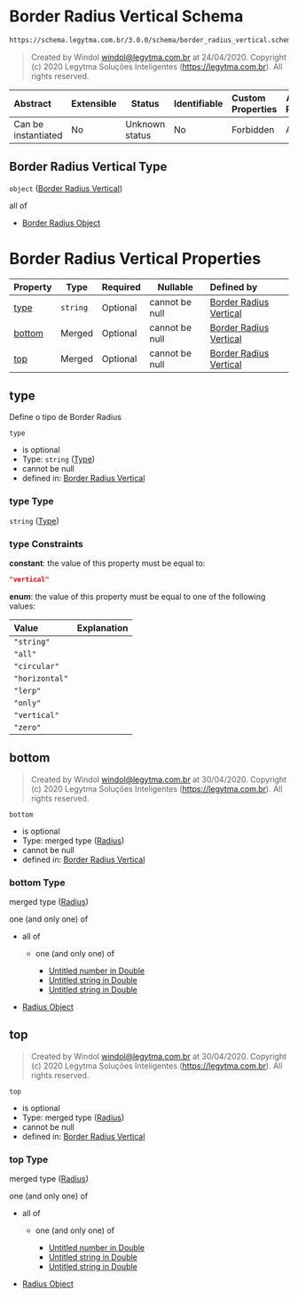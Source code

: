 # Border Radius Vertical Schema

```txt
https://schema.legytma.com.br/3.0.0/schema/border_radius_vertical.schema.json
```




> Created by Windol [windol@legytma.com.br](mailto:windol@legytma.com.br) at 24/04/2020.
> Copyright (c) 2020 Legytma Soluções Inteligentes (<https://legytma.com.br>). All rights reserved.
>

| Abstract            | Extensible | Status         | Identifiable | Custom Properties | Additional Properties | Access Restrictions | Defined In                                                                                                |
| :------------------ | ---------- | -------------- | ------------ | :---------------- | --------------------- | ------------------- | --------------------------------------------------------------------------------------------------------- |
| Can be instantiated | No         | Unknown status | No           | Forbidden         | Allowed               | none                | [border_radius_vertical.schema.json](../schema/border_radius_vertical.schema.json) |

## Border Radius Vertical Type

`object` ([Border Radius Vertical](border_radius_vertical.md))

all of

-   [Border Radius Object](border_radius-oneof-border-radius-object.md)

# Border Radius Vertical Properties

| Property          | Type     | Required | Nullable       | Defined by                                                                                                                                                                 |
| :---------------- | -------- | -------- | -------------- | :------------------------------------------------------------------------------------------------------------------------------------------------------------------------- |
| [type](#type)     | `string` | Optional | cannot be null | [Border Radius Vertical](border_radius_geometry-definitions-type.md) |
| [bottom](#bottom) | Merged   | Optional | cannot be null | [Border Radius Vertical](border_radius_all-properties-radius.md)                   |
| [top](#top)       | Merged   | Optional | cannot be null | [Border Radius Vertical](border_radius_all-properties-radius.md)                      |

## type

Define o tipo de Border Radius


`type`

-   is optional
-   Type: `string` ([Type](border_radius_geometry-definitions-type.md))
-   cannot be null
-   defined in: [Border Radius Vertical](border_radius_geometry-definitions-type.md)

### type Type

`string` ([Type](border_radius_geometry-definitions-type.md))

### type Constraints

**constant**: the value of this property must be equal to:

```json
"vertical"
```

**enum**: the value of this property must be equal to one of the following values:

| Value          | Explanation |
| :------------- | ----------- |
| `"string"`     |             |
| `"all"`        |             |
| `"circular"`   |             |
| `"horizontal"` |             |
| `"lerp"`       |             |
| `"only"`       |             |
| `"vertical"`   |             |
| `"zero"`       |             |

## bottom




> Created by Windol [windol@legytma.com.br](mailto:windol@legytma.com.br) at 30/04/2020.
> Copyright (c) 2020 Legytma Soluções Inteligentes (<https://legytma.com.br>). All rights reserved.
>

`bottom`

-   is optional
-   Type: merged type ([Radius](border_radius_all-properties-radius.md))
-   cannot be null
-   defined in: [Border Radius Vertical](border_radius_all-properties-radius.md)

### bottom Type

merged type ([Radius](border_radius_all-properties-radius.md))

one (and only one) of

-   all of

    -   one (and only one) of

        -   [Untitled number in Double](double-oneof-0.md)
        -   [Untitled string in Double](double-oneof-1.md)
        -   [Untitled string in Double](double-oneof-2.md)
-   [Radius Object](radius-oneof-radius-object.md)

## top




> Created by Windol [windol@legytma.com.br](mailto:windol@legytma.com.br) at 30/04/2020.
> Copyright (c) 2020 Legytma Soluções Inteligentes (<https://legytma.com.br>). All rights reserved.
>

`top`

-   is optional
-   Type: merged type ([Radius](border_radius_all-properties-radius.md))
-   cannot be null
-   defined in: [Border Radius Vertical](border_radius_all-properties-radius.md)

### top Type

merged type ([Radius](border_radius_all-properties-radius.md))

one (and only one) of

-   all of

    -   one (and only one) of

        -   [Untitled number in Double](double-oneof-0.md)
        -   [Untitled string in Double](double-oneof-1.md)
        -   [Untitled string in Double](double-oneof-2.md)
-   [Radius Object](radius-oneof-radius-object.md)
